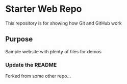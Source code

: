 # Starter Web Repo

This repository is for showing how Git and GitHub work

## Purpose

Sample website with plenty of files for demos

### Update the README

Forked from some other repo...